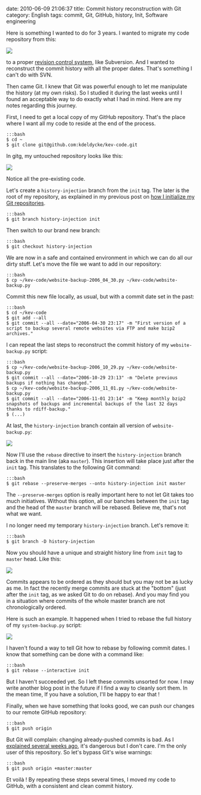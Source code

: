 date: 2010-06-09 21:06:37
title: Commit history reconstruction with Git
category: English
tags: commit, Git, GitHub, history, Init, Software engineering

Here is something I wanted to do for 3 years. I wanted to migrate my code repository from this:

![](/static/uploads/2010/05/dumb-code-revision-control-system.png)

to a proper [revision control system](http://en.wikipedia.org/wiki/Revision_control), like Subversion. And I wanted to reconstruct the commit history with all the proper dates. That's something I can't do with SVN.

Then came Git. I knew that Git was powerful enough to let me manipulate the history (at my own risks). So I studied it during the last weeks until I found an acceptable way to do exactly what I had in mind. Here are my notes regarding this journey.

First, I need to get a local copy of my GitHub repository. That's the place where I want all my code to reside at the end of the process.

    :::bash
    $ cd ~
    $ git clone git@github.com:kdeldycke/kev-code.git

In gitg, my untouched repository looks like this:

![](/static/uploads/2010/05/git-repository-at-start.png)

Notice all the pre-existing code.

Let's create a `history-injection` branch from the `init` tag. The later is the root of my repository, as explained in my previous post on [how I initialize my Git repositories](http://kevin.deldycke.com/2010/05/initialize-git-repositories/).

    :::bash
    $ git branch history-injection init

Then switch to our brand new branch:

    :::bash
    $ git checkout history-injection

We are now in a safe and contained environment in which we can do all our dirty stuff. Let's move the file we want to add in our repository:

    :::bash
    $ cp ~/kev-code/website-backup-2006_04_30.py ~/kev-code/website-backup.py

Commit this new file locally, as usual, but with a commit date set in the past:

    :::bash
    $ cd ~/kev-code
    $ git add --all
    $ git commit --all --date="2006-04-30 23:17" -m "First version of a script to backup several remote websites via FTP and make bzip2 archives."

I can repeat the last steps to reconstruct the commit history of my `website-backup.py` script:

    :::bash
    $ cp ~/kev-code/website-backup-2006_10_29.py ~/kev-code/website-backup.py
    $ git commit --all --date="2006-10-29 23:13" -m "Delete previous backups if nothing has changed."
    $ cp ~/kev-code/website-backup-2006_11_01.py ~/kev-code/website-backup.py
    $ git commit --all --date="2006-11-01 23:14" -m "Keep monthly bzip2 snapshots of backups and incremental backups of the last 32 days thanks to rdiff-backup."
    $ (...)

At last, the `history-injection` branch contain all version of `website-backup.py`:

![](/static/uploads/2010/05/history-injection-branch.png)

Now I'll use the `rebase` directive to insert the `history-injection` branch back in the main line (aka `master`). This insertion will take place just after the `init` tag. This translates to the following Git command:

    :::bash
    $ git rebase --preserve-merges --onto history-injection init master

The `--preserve-merges` option is really important here to not let Git takes too much initiatives. Without this option, all our banches between the `init` tag and the head of the `master` branch will be rebased. Believe me, that's not what we want.

I no longer need my temporary `history-injection` branch. Let's remove it:

    :::bash
    $ git branch -D history-injection

Now you should have a unique and straight history line from `init` tag to `master` head. Like this:

![](/static/uploads/2010/05/rebased-history-injection-branch.png)

Commits appears to be ordered as they should but you may not be as lucky as me. In fact the recently merge commits are stuck at the "bottom" (just after the `init` tag, as we asked Git to do on rebase). And you may find you in a situation where commits of the whole master branch are not chronologically ordered.

Here is such an example. It happened when I tried to rebase the full history of my `system-backup.py` script:

![](/static/uploads/2010/05/system-backup-script-rebase.png)

I haven't found a way to tell Git how to rebase by following commit dates. I know that something can be done with a command like:

    :::bash
    $ git rebase --interactive init

But I haven't succeeded yet. So I left these commits unsorted for now. I may write another blog post in the future if I find a way to cleanly sort them. In the mean time, If you have a solution, I'll be happy to ear that !

Finally, when we have something that looks good, we can push our changes to our remote GitHub repository:

    :::bash
    $ git push origin

But Git will complain: changing already-pushed commits is bad. As I [explained several weeks ago](http://kevin.deldycke.com/2010/05/how-to-fix-bad-commit-authorship-git/), it's dangerous but I don't care. I'm the only user of this repository. So let's bypass Git's wise warnings:

    :::bash
    $ git push origin +master:master

Et voilà ! By repeating these steps several times, I moved my code to GitHub, with a consistent and clean commit history.
